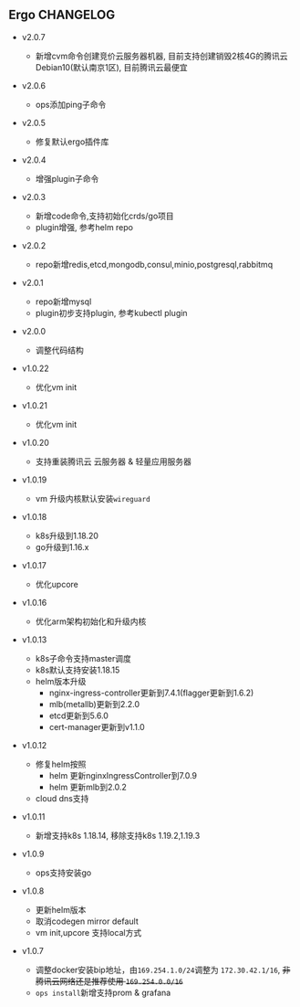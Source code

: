## Ergo CHANGELOG

- v2.0.7
  - 新增cvm命令创建竞价云服务器机器, 目前支持创建销毁2核4G的腾讯云Debian10(默认南京1区), 目前腾讯云最便宜

- v2.0.6
  - ops添加ping子命令

- v2.0.5
  - 修复默认ergo插件库

- v2.0.4
  - 增强plugin子命令

- v2.0.3
  - 新增code命令,支持初始化crds/go项目
  - plugin增强, 参考helm repo

- v2.0.2
  - repo新增redis,etcd,mongodb,consul,minio,postgresql,rabbitmq

- v2.0.1
  - repo新增mysql
  - plugin初步支持plugin, 参考kubectl plugin

- v2.0.0
  - 调整代码结构

- v1.0.22
  - 优化vm init

- v1.0.21
  - 优化vm init

- v1.0.20
  - 支持重装腾讯云 云服务器 & 轻量应用服务器

- v1.0.19
  - vm 升级内核默认安装`wireguard`

- v1.0.18
  - k8s升级到1.18.20
  - go升级到1.16.x

- v1.0.17
  - 优化upcore

- v1.0.16
  - 优化arm架构初始化和升级内核

- v1.0.13
  - k8s子命令支持master调度
  - k8s默认支持安装1.18.15
  - helm版本升级
    - nginx-ingress-controller更新到7.4.1(flagger更新到1.6.2)
    - mlb(metallb)更新到2.2.0
    - etcd更新到5.6.0
    - cert-manager更新到v1.1.0

- v1.0.12
  - 修复helm按照
    - helm 更新nginxIngressController到7.0.9
    - helm 更新mlb到2.0.2
  - cloud dns支持

- v1.0.11
  - 新增支持k8s 1.18.14, 移除支持k8s 1.19.2,1.19.3

- v1.0.9
  - ops支持安装go

- v1.0.8
  - 更新helm版本
  - 取消codegen mirror default
  - vm init,upcore 支持local方式

- v1.0.7
  - 调整docker安装bip地址，由`169.254.1.0/24`调整为 `172.30.42.1/16`, <del>非腾讯云网络还是推荐使用 `169.254.0.0/16`</del>
  - `ops install`新增支持prom & grafana

